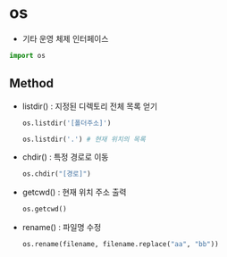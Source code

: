 # os

* 기타 운영 체제 인터페이스

```python
import os
```



## Method

* listdir() : 지정된 디렉토리 전체 목록 얻기                                                                                                                                                                        

  ```python
  os.listdir('[폴더주소]')
  ```

  ```python
  os.listdir('.') # 현재 위치의 목록
  ```

* chdir() : 특정 경로로 이동

  ```python
  os.chdir("[경로]")
  ```

* getcwd() : 현재 위치 주소 출력

  ```python
  os.getcwd()
  ```

* rename() : 파일명 수정

  ```python
  os.rename(filename, filename.replace("aa", "bb"))
  ```

  

